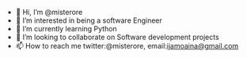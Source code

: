 - 👋 Hi, I’m @misterore
- 👀 I’m interested in being a software Engineer
- 🌱 I’m currently learning Python
- 💞️ I’m looking to collaborate on Software development projects 
- 📫 How to reach me twitter:@misterore, email:ijamoaina@gmail.com

<!---
misterore/misterore is a ✨ special ✨ repository because its `README.md` (this file) appears on your GitHub profile.
You can click the Preview link to take a look at your changes.
--->
